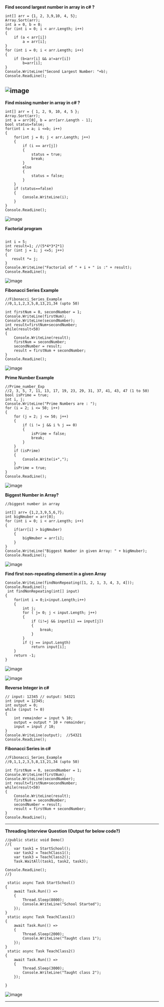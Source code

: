 **Find second largest number in array in c# ?**
```
int[] arr = {1, 2, 3,9,10, 4, 5};
Array.Sort(arr);
int a = 0, b = 0;
for (int i = 0; i < arr.Length; i++)
{
    if (a < arr[i])
        a = arr[i];
}
for (int i = 0; i < arr.Length; i++)
{
    if (b<arr[i] && a!=arr[i])
        b=arr[i];
}
Console.WriteLine("Second Largest Number: "+b);
Console.ReadLine();
```
![image](https://github.com/user-attachments/assets/70d72cab-d606-4c3e-9e92-1b687a11a1af)
-------------------------------------------------------------------------------------------------------------------------------
**Find missing number in array in c# ?**
```
int[] arr = { 1, 2, 9, 10, 4, 5 };
Array.Sort(arr);
int a = arr[0], b = arr[arr.Length - 1];
bool status=false;
for(int i = a; i <=b; i++)
{
    for(int j = 0; j < arr.Length; j++)
    {
        if (i == arr[j])
        {
            status = true;
            break;
        }
        else
        {
            status = false;
        }
    }
    if (status==false)
    {
        Console.WriteLine(i);
    }
}
Console.ReadLine();
```
![image](https://github.com/user-attachments/assets/96af222b-4f10-4d4d-8678-520e02a76c68)


**Factorial program**
 ```

int i = 5;
int result=1; //(5*4*3*2*1)
for (int j = 1; j <=5; j++)
{
    result *= j;
}
Console.WriteLine("Factorial of " + i + " is :" + result);
Console.ReadLine();

```
![image](https://github.com/user-attachments/assets/45d31d85-8d23-47e6-b749-8a21fb44f809)

**Fibonacci Series Example**
```
//Fibonacci_Series_Example
//0,1,1,2,3,5,8,13,21,34 (upto 50)

int firstNum = 0, secondNumber = 1;
Console.WriteLine(firstNum);
Console.WriteLine(secondNumber);
int result=firstNum+secondNumber;
while(result<50)
{
    Console.WriteLine(result);
    firstNum = secondNumber;
    secondNumber = result;
    result = firstNum + secondNumber;
}
Console.ReadLine();

```
![image](https://github.com/user-attachments/assets/fa488c7c-4e4d-456e-8eb8-0c1c88af71ec)

**Prime Number Example**
```
//Prime_number_Exp
//2, 3, 5, 7, 11, 13, 17, 19, 23, 29, 31, 37, 41, 43, 47 (1 to 50)
bool isPrime = true;
int i, j;
Console.WriteLine("Prime Numbers are : ");
for (i = 2; i <= 50; i++)
{
    for (j = 2; j <= 50; j++)
    {
        if (i != j && i % j == 0)
        {
            isPrime = false;
            break;
        }
    }
    if (isPrime)
    {
        Console.Write(i+",");
    }
    isPrime = true;
}
Console.ReadLine();

```
![image](https://github.com/user-attachments/assets/e9a31400-82c6-4c51-976f-01ba438509ee)

**Biggest Number in Array?**
```
//biggest number in array

int[] arr= {1,2,3,9,5,6,7};
int bigNmuber = arr[0];
for (int i = 0; i < arr.Length; i++)
{
    if(arr[i] > bigNmuber)
    {
        bigNmuber = arr[i];
    }
}
Console.WriteLine("Biggest Number in given Array: " + bigNmuber);
Console.ReadLine();
```
![image](https://github.com/user-attachments/assets/2817053a-54d1-485e-98f0-700bc27c55ca)

**Find first non-repeating element in a given Array**
```
Console.WriteLine(findNonRepeating([1, 2, 1, 3, 4, 3, 4]));
Console.ReadLine();
 int findNonRepeating(int[] input)
{
    for(int i = 0;i<input.Length;i++)
    {
        int j;
        for ( j= 0; j < input.Length; j++)
        {
            if (i!=j && input[i] == input[j])
            {
                break;
            }
        }
        if (j == input.Length)
            return input[i];
    }
    return -1;
}
```
![image](https://github.com/user-attachments/assets/cbfe5cce-5697-4a82-b5fa-d1ed74e67c47)


![image](https://github.com/user-attachments/assets/771142a6-9d32-472a-934f-2c897459a014)

**Reverse Integer in c#**
```
// input: 12345 // output: 54321
int input = 12345;
int output = 0;
while (input != 0)
{
    int remainder = input % 10;
    output = output * 10 + remainder;
    input = input / 10;
}
Console.WriteLine(output);  //54321
Console.ReadLine();
```
**Fibonacci Series in c#**
```
//Fibonacci_Series_Example
//0,1,1,2,3,5,8,13,21,34 (upto 50)

int firstNum = 0, secondNumber = 1;
Console.WriteLine(firstNum);
Console.WriteLine(secondNumber);
int result=firstNum+secondNumber;
while(result<50)
{
    Console.WriteLine(result);
    firstNum = secondNumber;
    secondNumber = result;
    result = firstNum + secondNumber;
}
Console.ReadLine();

```
-------------------------------------------------------------------------------------------------------------------------------
**Threading Interview Question (Output for below code?)**
```
//public static void Demo()
//{
    var task1 = StartSchool();
    var task2 = TeachClass1();
    var task3 = TeachClass2();
    Task.WaitAll(task1, task2, task3);

Console.ReadLine();
//}

 static async Task StartSchool()
{
    await Task.Run(() =>
    {
        Thread.Sleep(8000);
        Console.WriteLine("School Started");
    });
}
 static async Task TeachClass1()
{
    await Task.Run(() =>
    {
        Thread.Sleep(2000);
        Console.WriteLine("Taught class 1");
    });
}
 static async Task TeachClass2()
{
    await Task.Run(() =>
    {
        Thread.Sleep(3000);
        Console.WriteLine("Taught class 2");
    });

}
```
![image](https://github.com/user-attachments/assets/a5c9622b-192c-48e6-a8bb-69b7790985e2)

-------------------------------------------------------------------------------------------------------------------------------



